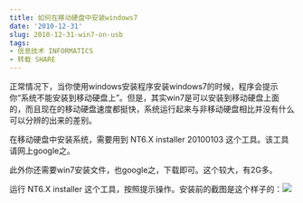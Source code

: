 ```yaml
---
title: 如何在移动硬盘中安装windows7
date: '2010-12-31'
slug: 2010-12-31-win7-on-usb
tags:
- 信息技术 INFORMATICS
- 转载 SHARE
---
```



正常情况下，当你使用windows安装程序安装windows7的时候，程序会提示你“系统不能安装到移动硬盘上”。但是，其实win7是可以安装到移动硬盘上面的，而且现在的移动硬盘速度都挺快，系统运行起来与非移动硬盘相比并没有什么可以分辨的出来的差别。

在移动硬盘中安装系统，需要用到 NT6.X installer 20100103
这个工具。该工具请网上google之。

此外你还需要win7安装文件，也google之，下载即可。这个较大，有2G多。

运行 NT6.X installer
这个工具，按照提示操作。安装前的截图是这个样子的：![](https://cloudfs-spring.oss-cn-qingdao.aliyuncs.com/bio_spring_uploads/2011/03/snap.bmp)
